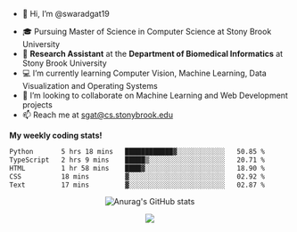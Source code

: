 - 👋 Hi, I’m @swaradgat19
<!-- - 👀 I’m interested in  -->
- 🎓 Pursuing Master of Science in Computer Science at Stony Brook University
- :microscope: **Research Assistant** at the **Department of Biomedical Informatics** at Stony Brook University 
- 💻 I’m currently learning Computer Vision, Machine Learning, Data Visualization and Operating Systems
- 💞️ I’m looking to collaborate on Machine Learning and Web Development projects 
- 📫 Reach me at sgat@cs.stonybrook.edu



<b>My weekly coding stats!</b>

<!--START_SECTION:waka-->

```txt
Python       5 hrs 18 mins   ████████████▓░░░░░░░░░░░░   50.85 %
TypeScript   2 hrs 9 mins    █████▒░░░░░░░░░░░░░░░░░░░   20.71 %
HTML         1 hr 58 mins    ████▓░░░░░░░░░░░░░░░░░░░░   18.90 %
CSS          18 mins         ▓░░░░░░░░░░░░░░░░░░░░░░░░   02.92 %
Text         17 mins         ▓░░░░░░░░░░░░░░░░░░░░░░░░   02.87 %
```

<!--END_SECTION:waka-->


<p align="center">
  <img src="https://github-readme-stats.vercel.app/api?username=swaradgat19&show_icons=true&theme=radical" alt="Anurag's GitHub stats">
</p>

<p align="center">
<img align="center" src="https://github.com/mayankchaudhary26/Cool-Readme-ideas/raw/master/data/multi-screen.gif" style="max-width: 100%; display: inline-block;" data-target="animated-image.originalImage">
</p>
<!---
swaradgat19/swaradgat19 is a ✨ special ✨ repository because its `README.md` (this file) appears on your GitHub profile.
You can click the Preview link to take a look at your changes.
--->
